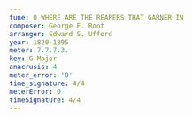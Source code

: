 ```yaml
---
tune: O WHERE ARE THE REAPERS THAT GARNER IN
composer: George F. Root
arranger: Edward S. Ufford
year: 1820-1895
meter: 7.7.7.3.
key: G Major
anacrusis: 4
meter_error: '0'
time_signature: 4/4
meterError: 0
timeSignature: 4/4
---
```


